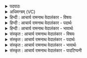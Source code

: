 <details><summary>पदपाठः</summary>

अ꣡षा꣢꣯ढम्। उ꣣ग्र꣢म्। पृ꣡त꣢꣯नासु। सा꣣सहि꣢म्। य꣡स्मि꣢꣯न्। म꣣हीः꣢। उ꣣रुज्र꣡यः꣢। उ꣣रु। ज्र꣡यः꣢꣯। सम्। धे꣣न꣡वः꣢। जा꣡य꣢꣯माने। अ꣣नोनवुः। द्या꣡वः꣢꣯। क्षा꣡मीः꣢꣯। अ꣣नोनवुः। ११५६।
</details>

<details><summary>अधिमन्त्रम् (VC)</summary>

- इन्द्रः
- पुरुहन्मा आङ्गिरसः
- बार्हतः प्रगाथः (विषमा बृहती, समा सतोबृहती)
- पञ्चमः
</details>

<details><summary>हिन्दी : आचार्य रामनाथ वेदालंकार - विषयः</summary>

अगले मन्त्र में फिर जगदीश्वर की महिमा वर्णित करते हैं।
</details>

<details><summary>हिन्दी : आचार्य रामनाथ वेदालंकार - पदार्थः</summary>

पदार्थान्वयभाषाः -  (अषाढम्)किसी से भी परास्त न होनेवाले, (उग्रम्)पापियों के लिए प्रचण्ड, (पृतनासु)काम,क्रोध आदि की सेनाओं को(सासहिम्)पुनः-पुनः पराजय देनेवाले,उस परमेश्वर की[कर्मणा न किः नशत् न यज्ञैः]कर्म और यज्ञ में कोई बराबरी नहीं कर सकता, (यस्मिन्)जिसकी अधीनता में(उरुज्रयः)बहुत वेगवाली(महीः)पृथिवी,चन्द्र आदि लोकों में स्थित भूमियाँ हैं,जिसकी(जायमाने)जगत् की उत्पत्ति के अनन्तर प्रसिद्धि प्राप्त करने पर(धेनवः)वेदवाणियों ने(सम् अनोनुवः)प्रशंसा की, (द्यावः)सूर्यों नेऔर(क्षामीः)भूमिवासिनी प्रजाओं ने(सम् अनोनवुः)प्रशंसा की।[इस पदार्थ में ‘कर्मणा न किः नशत् न यज्ञैः’ये शब्द पूर्व मन्त्र से लाये गए हैं।]॥२॥
</details>

<details><summary>हिन्दी : आचार्य रामनाथ वेदालंकार - भावार्थः</summary>

भावार्थभाषाः -  ब्रह्माण्ड में अनेक सौरमण्डल हैं, जिनके पृथक्-पृथक् सूर्य हैं। वे सब लोक और मानवी प्रजाएँ सर्वविजेता परमात्मा की ही महिमा को गाते हैं ॥२॥ इस खण्ड में परमात्मा का विषय वर्णित होने से इस खण्ड की पूर्व खण्ड के साथ सङ्गति है ॥ अष्टम अध्याय में चतुर्थ खण्ड समाप्त ॥
</details>

<details><summary>संस्कृत : आचार्य रामनाथ वेदालंकार - विषयः</summary>

अथ पुनरपि जगदीश्वरमहिमानमाह।
</details>

<details><summary>संस्कृत : आचार्य रामनाथ वेदालंकार - पदार्थः</summary>

पदार्थान्वयभाषाः -  (अषाढम्)केनापि अनभिभूतम्, (उग्रम्)पापिभ्यः प्रचण्डम्, (पृतनासु)कामक्रोधादीनां सेनासु(सासहिम्)पुनः पुनः पराजयकारिणम्,तम् इन्द्रं परमेश्वरं कर्मणा नकिः नशत् न यज्ञैः इति पूर्वेण सम्बन्धः।[‘सहिवहिचलिपतिभ्यो यङन्तेभ्यः किकिनौ वक्तव्यौ’वा० ३।२।१७१ इति किः प्रत्ययः।] (यस्मिन्)यस्याधीनतायाम्(उरुज्रयः)बहुवेगाः(महीः)भूचन्द्रादिलोकस्थाः पृथिव्यः सन्ति,यम्(जायमाने)जगदुत्पत्त्यनन्तरं प्रसिद्धिं भजमाने सति(धेनवः)वेदवाचः(सम् अनोनवुः)प्रशशंसुः(द्यावः)सूर्याः(क्षामीः)भूमिवासिन्यः प्रजाश्च(सम् अनोनवुः)प्रशशंसुः।[सप्त दिशो नाना सूर्याः। ऋ० ९।११४।३ इति श्रुतेः सूर्याणां नानात्वं प्रतिपद्यते]॥२॥
</details>

<details><summary>संस्कृत : आचार्य रामनाथ वेदालंकार - भावार्थः</summary>

भावार्थभाषाः -  ब्रह्माण्डेऽनेकानि सौरमण्डलानि सन्ति येषां पृथक्-पृथक् सूर्या वर्तन्ते। ते सर्वे लोका मानव्यः प्रजाश्च सर्वविजेतुः परमात्मन एव महिमानं गायन्ति ॥२॥ अस्मिन् खण्डे परमात्मविषयवर्णनादेतत्खण्डस्य पूर्वखण्डेन संगतिरस्ति ॥
</details>

<details><summary>संस्कृत : आचार्य रामनाथ वेदालंकार - पादटिप्पनी</summary>

टिप्पणी:   १.ऋ० ८।७०।४,अथ० २०।९२।१९,उभयत्र ‘द्यावः॒ क्षामो॑ अनोनवुः’इति पाठः।
</details>